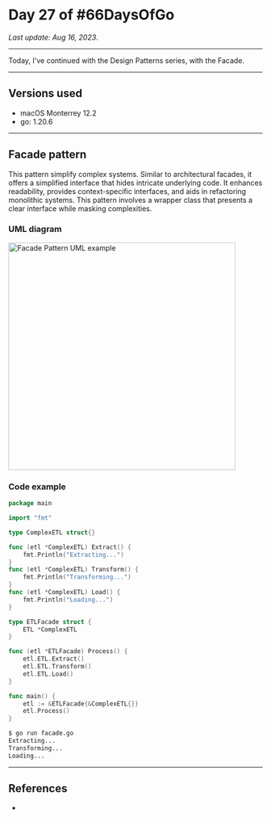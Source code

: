 # Day 27 of #66DaysOfGo

_Last update:  Aug 16, 2023_.

---

Today, I've continued with the Design Patterns series, with the Facade.

---

## Versions used

- macOS Monterrey 12.2
- go: 1.20.6

---

## Facade pattern

This pattern simplify complex systems. Similar to architectural facades, it offers a simplified interface that hides intricate underlying code. It enhances readability, provides context-specific interfaces, and aids in refactoring monolithic systems. This pattern involves a wrapper class that presents a clear interface while masking complexities.

### UML diagram

<img src="https://refactoring.guru/images/patterns/diagrams/facade/structure-indexed-2x.png" alt="Facade Pattern UML example" width="450"/>

### Code example

```go
package main

import "fmt"

type ComplexETL struct{}

func (etl *ComplexETL) Extract() {
    fmt.Println("Extracting...")
}
func (etl *ComplexETL) Transform() {
    fmt.Println("Transforming...")
}
func (etl *ComplexETL) Load() {
    fmt.Println("Loading...")
}

type ETLFacade struct {
    ETL *ComplexETL
}

func (etl *ETLFacade) Process() {
    etl.ETL.Extract()
    etl.ETL.Transform()
    etl.ETL.Load()
}

func main() {
    etl := &ETLFacade{&ComplexETL{}}
    etl.Process()
}

```

```bash
$ go run facade.go
Extracting...
Transforming...
Loading...
```

---

## References

- []()
